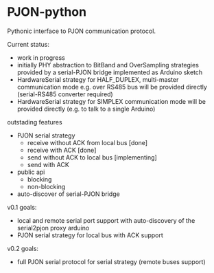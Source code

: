 # PJON-python
Pythonic interface to PJON communication protocol.

Current status: 
- work in progress
- initially PHY abstraction to BitBand and OverSampling strategies provided by a serial-PJON bridge implemented as Arduino sketch
- HardwareSerial strategy for HALF_DUPLEX, multi-master communication mode e.g. over RS485 bus will be provided directly (serial-RS485 converter required)
- HardwareSerial strategy for SIMPLEX communication mode will be provided directly (e.g. to talk to a single Arduino)

outstading features
- PJON serial strategy
  - receive without ACK from local bus [done]
  - receive with ACK [done]
  - send without ACK to local bus [implementing]
  - send with ACK
- public api
  - blocking
  - non-blocking
- auto-discover of serial-PJON bridge

v0.1 goals:
- local and remote serial port support with auto-discovery of the serial2pjon proxy arduino
- PJON serial strategy for local bus with ACK support

v0.2 goals:
- full PJON serial protocol for serial strategy (remote buses support)

